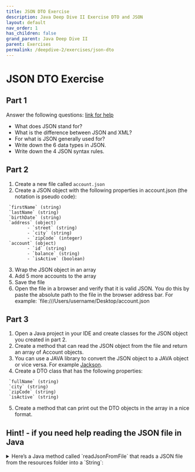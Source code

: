 ```yaml
---
title: JSON DTO Exercise
description: Java Deep Dive II Exercise DTO and JSON
layout: default
nav_order: 1
has_children: false
grand_parent: Java Deep Dive II
parent: Exercises
permalink: /deepdive-2/exercises/json-dto
---
```


# JSON DTO Exercise

## Part 1

Answer the following questions: [link for help](https://www.w3schools.com/js/js_json_intro.asp)

* What does JSON stand for?
* What is the difference between JSON and XML?
* For what is JSON generally used for?
* Write down the 6 data types in JSON.
* Write down the 4 JSON syntax rules.

## Part 2

1. Create a new file called `account.json`
2. Create a JSON object with the following properties in account.json (the notation is pseudo code):

```
 `firstName` (string)
 `lastName` (string)
 `birthDate` (string)
 `address` (object)
        - `street` (string)
        - `city` (string)
        - `zipCode` (integer)
 `account` (object)
        - `id` (string)
        - `balance` (string)
        - `isActive` (boolean)
```

3. Wrap the JSON object in an array
4. Add 5 more accounts to the array
5. Save the file
6. Open the file in a browser and verify that it is valid JSON. You do this by paste the absolute path to the file in the browser address bar. For example: `file:///Users/username/Desktop/account.json

## Part 3

1. Open a Java project in your IDE and create classes for the JSON object you created in part 2.
2. Create a method that can read the JSON object from the file and return an array of Account objects.
3. You can use a JAVA library to convert the JSON object to a JAVA object or vice versa. For example [Jackson](../../toolbox/dataintegration/jackson.md).
4. Create a DTO class that has the following properties:

```
 `fullName` (string)
 `city` (string)
 `zipCode` (string)
 `isActive` (string)
```

5. Create a method that can print out the DTO objects in the array in a nice format.

## Hint! - if you need help reading the JSON file in Java

<details markdown="block">
<summary>
Here’s a Java method called `readJsonFromFile` that reads a JSON file from the resources folder into a `String`:
</summary>

```java
import java.io.BufferedReader;
import java.io.IOException;
import java.io.InputStream;
import java.io.InputStreamReader;
import java.nio.charset.StandardCharsets;
import java.util.stream.Collectors;

public class JsonFileReader {

    public static String readJsonFromFile(String filename) {
        // Get the resource file from the classpath
        InputStream inputStream = JsonFileReader.class.getClassLoader().getResourceAsStream(filename);

        if (inputStream == null) {
            throw new IllegalArgumentException("File not found: " + filename);
        }

        // Read the file content into a string
        try (BufferedReader reader = new BufferedReader(new InputStreamReader(inputStream, StandardCharsets.UTF_8))) {
            return reader.lines().collect(Collectors.joining("\n"));
        } catch (IOException e) {
            throw new RuntimeException("Failed to read the file: " + filename, e);
        }
    }
}
```

### Explanation

1. **`InputStream`**: This reads the file as a stream from the resources folder using `getResourceAsStream()`.
2. **`BufferedReader`**: Wraps the input stream for efficient reading.
3. **`Collectors.joining("\n")`**: Collects the lines of the file into a single string, separated by newlines.
4. **Exception Handling**: If the file is not found, an `IllegalArgumentException` is thrown. If an I/O error occurs, a `RuntimeException` is thrown.

### How to use

Place your JSON file in the `resources` folder, and call the method like this:

```java
String jsonString = JsonFileReader.readJsonFromFile("data.json");
System.out.println(jsonString);
```

This will read the contents of the `data.json` file into a `String`. Make sure the JSON file is in the `resources` folder within the project structure.

</details>
